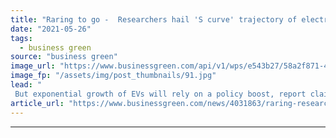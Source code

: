 ```yaml
---
title: "Raring to go -  Researchers hail 'S curve' trajectory of electric vehicle market"
date: "2021-05-26"
tags: 
  - business green
source: "business green"
image_url: "https://www.businessgreen.com/api/v1/wps/e543b27/58a2f871-48bc-4d44-a43a-7869e1eb77c5/10/JPG-Medium-Polestar-1-MP-Chengdu-001-1-185x114.jpg"
image_fp: "/assets/img/post_thumbnails/91.jpg"
lead: "
 But exponential growth of EVs will rely on a policy boost, report claims ..."
article_url: "https://www.businessgreen.com/news/4031863/raring-researchers-hail-curve-trajectory-electric-vehicle-market"
---
```


---

